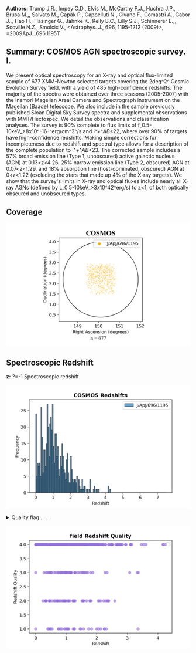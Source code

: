 **Authors:** Trump J.R., Impey C.D., Elvis M., McCarthy P.J., Huchra J.P., Brusa M.,, Salvato M., Capak P., Cappelluti N., Civano F., Comastri A., Gabor J.,, Hao H., Hasinger G., Jahnke K., Kelly B.C., Lilly S.J., Schinnerer E.,, Scoville N.Z., Smolcic V., <Astrophys. J., 696, 1195-1212 (2009)>, =2009ApJ...696.1195T

## Summary: COSMOS AGN spectroscopic survey. I. 

We present optical spectroscopy for an X-ray and optical flux-limited sample of 677 XMM-Newton selected targets covering the 2deg^2^ Cosmic Evolution Survey field, with a yield of 485 high-confidence redshifts. The majority of the spectra were obtained over three seasons (2005-2007) with the Inamori Magellan Areal Camera and Spectrograph instrument on the Magellan (Baade) telescope. We also include in the sample previously published Sloan Digital Sky Survey spectra and supplemental observations with MMT/Hectospec. We detail the observations and classification analyses. The survey is 90% complete to flux limits of f_0.5-10keV_>8x10^-16-^erg/cm^2^/s and i^+^_AB_<22, where over 90% of targets have high-confidence redshifts. Making simple corrections for incompleteness due to redshift and spectral type allows for a description of the complete population to i^+^_AB_<23. The corrected sample includes a 57% broad emission line (Type 1, unobscured) active galactic nucleus (AGN) at 0.13<z<4.26, 25% narrow emission line (Type 2, obscured) AGN at 0.07<z<1.29, and 18% absorption line (host-dominated, obscured) AGN at 0<z<1.22 (excluding the stars that made up 4% of the X-ray targets). We show that the survey's limits in X-ray and optical fluxes include nearly all X-ray AGNs (defined by L_0.5-10keV_>3x10^42^erg/s) to z<1, of both optically obscured and unobscured types.
## Coverage
![image](https://raw.githubusercontent.com/joshgithubbin/Sherlock-DDF/refs/heads/main/Catalogue%20Plotting/Catalogues/J-ApJ-696-1195/Subcatalogues/COSMOS/Plots/fieldcover.png)
## Spectroscopic Redshift 
 
**z:** ?=-1 Spectroscopic redshift 
 

![image](https://raw.githubusercontent.com/joshgithubbin/Sherlock-DDF/refs/heads/main/Catalogue%20Plotting/Catalogues/J-ApJ-696-1195/Subcatalogues/COSMOS/Plots/zspec.png)
<details>
<summary>Quality flag . . .

![image](https://raw.githubusercontent.com/joshgithubbin/Sherlock-DDF/refs/heads/main/Catalogue%20Plotting/Catalogues/J-ApJ-696-1195/Subcatalogues/COSMOS/Plots/q_zspec.png)</summary>
## Catalogue Schema

<details>
<summary>table2.dat</summary>

| Bytes   | Format   | Units           | Label    | Explanations                                                |
|:--------|:---------|:----------------|:---------|:------------------------------------------------------------|
| 1- 7    | A7       | ---             | Sample   | SDSS/COSMOS                                                 |
| 8- 26   | A19      | ---             | Name     | SDSS or COSMOS object name (JHHMMSS.ss+DDMMSS.s)            |
| 28- 38  | F11.7    | deg             | RAdeg    | Right Ascension in decimal degrees (J2000)                  |
| 40- 48  | F9.7     | deg             | DEdeg    | Declination in decimal degrees (J2000)                      |
| 50- 54  | F5.2     | ---             | imag     | HST/ACS i band AB magnitude from COSMOS                     |
| 56- 61  | F6.2     | ---             | S/N      | Signal-to-noise                                             |
| 63- 67  | I5       | s               | ExpT     | Exposure time                                               |
| 69- 73  | A5       | ---             | Type     | Source type (1)                                             |
| 75- 81  | F7.4     | ---             | z        | ?=-1 Spectroscopic redshift                                 |
| 83- 89  | F7.4     | ---             | e_z      | ?=-1 The 1{sigma} error in z                                |
| 91- 92  | I2       | ---             | q_z      | Confidence note on z (2)                                    |
| 1       | AGN);    | nl              | =        | narrow emission line (Type 2 AGN or starburst galaxy);      |
| 2       | AGN/red  | galaxy          | hybrid); | star = star;                                                |
| 4       | =        | redshift        | is       | considered unambiguous, empirically estimated               |
| 3       | =        | one             | strong   | feature and one weak feature used in fitting, ~90% correct; |
| 2       | =        | degenerate      | redshift | solution from only one feature, ~75% correct;               |
| 1       | =        | purely          | a        | guess, redshift may come from only noise, ~33% correct;     |
| 0       | =        | signal-to-noise | of       | the object spectrum was too low for a redshift              |
| 1       | =        | "broken"        | slits,   | with severe neighboring slit contamination or mask          |

**Note**: Source type as follows:
    bl = broad emission line (Type 1 AGN);
    nl = narrow emission line (Type 2 AGN or starburst galaxy);
     a = absorption line (red galaxy or optically dull AGN);
   nla = both narrow emission and absorption lines
         (Type 2 AGN/red galaxy hybrid);
  star = star;
     ? = questionable classification
Note (2): Confidence on redshift as follows:
    4 = redshift is considered unambiguous, empirically estimated
        as ~97% correct;
    3 = one strong feature and one weak feature used in fitting, ~90% correct;
    2 = degenerate redshift solution from only one feature, ~75% correct;
    1 = purely a guess, redshift may come from only noise, ~33% correct;
    0 = signal-to-noise of the object spectrum was too low for a redshift
        to be determined;
   -1 = "broken" slits, with severe neighboring slit contamination or mask
        cutting errors.

</details>
